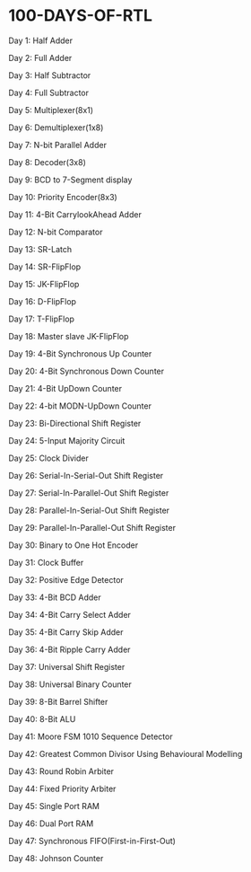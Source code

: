 # 100-DAYS-OF-RTL

Day 1: Half Adder

Day 2: Full Adder

Day 3: Half Subtractor

Day 4: Full Subtractor

Day 5: Multiplexer(8x1)

Day 6: Demultiplexer(1x8)

Day 7: N-bit Parallel Adder

Day 8: Decoder(3x8)

Day 9: BCD to 7-Segment display

Day 10: Priority Encoder(8x3)

Day 11: 4-Bit CarrylookAhead Adder

Day 12: N-bit Comparator

Day 13: SR-Latch

Day 14: SR-FlipFlop

Day 15: JK-FlipFlop

Day 16: D-FlipFlop

Day 17: T-FlipFlop

Day 18: Master slave JK-FlipFlop

Day 19: 4-Bit Synchronous Up Counter

Day 20: 4-Bit Synchronous Down Counter

Day 21: 4-Bit UpDown Counter

Day 22: 4-bit MODN-UpDown Counter

Day 23: Bi-Directional Shift Register

Day 24: 5-Input Majority Circuit

Day 25: Clock Divider

Day 26: Serial-In-Serial-Out Shift Register

Day 27: Serial-In-Parallel-Out Shift Register

Day 28: Parallel-In-Serial-Out Shift Register

Day 29: Parallel-In-Parallel-Out Shift Register

Day 30: Binary to One Hot Encoder

Day 31: Clock Buffer

Day 32: Positive Edge Detector

Day 33: 4-Bit BCD Adder

Day 34: 4-Bit Carry Select Adder

Day 35: 4-Bit Carry Skip Adder

Day 36: 4-Bit Ripple Carry Adder

Day 37: Universal Shift Register

Day 38: Universal Binary Counter

Day 39: 8-Bit Barrel Shifter

Day 40: 8-Bit ALU

Day 41: Moore FSM 1010 Sequence Detector

Day 42: Greatest Common Divisor Using Behavioural Modelling

Day 43: Round Robin Arbiter

Day 44: Fixed Priority Arbiter

Day 45: Single Port RAM

Day 46: Dual Port RAM

Day 47: Synchronous FIFO(First-in-First-Out)

Day 48: Johnson Counter











